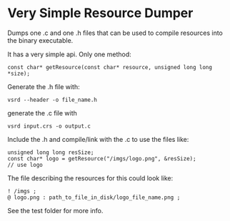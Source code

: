 Very Simple Resource Dumper
===========================

Dumps one .c and one .h files that can be used to compile resources into the binary executable.

It has a very simple api. Only one method:

    const char* getResource(const char* resource, unsigned long long *size);

Generate the .h file with:
    
    vsrd --header -o file_name.h
    
generate the .c file with
    
    vsrd input.crs -o output.c
    
Include the .h and compile/link with the .c to use the files like:

    unsigned long long resSize;
    const char* logo = getResource("/imgs/logo.png", &resSize);
    // use logo
    
The file describing the resources for this could look like:

    ! /imgs ;
    @ logo.png : path_to_file_in_disk/logo_file_name.png ;
    
See the test folder for more info.
